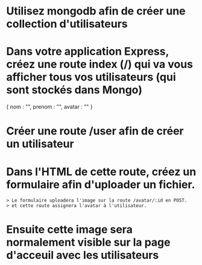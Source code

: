 # Utilisez mongodb afin de créer une collection d'utilisateurs

# Dans votre application Express, créez une route index (/) qui va vous afficher tous vos utilisateurs (qui sont stockés dans Mongo)

{
nom : "",
prenom : "",
avatar : ""
}

# Créer une route /user afin de créer un utilisateur

# Dans l'HTML de cette route, créez un formulaire afin d'uploader un fichier.

    > Le formulaire uploadera l'image sur la route /avatar/:id en POST.
    > et cette route assignera l'avatar à l'utilisateur.

# Ensuite cette image sera normalement visible sur la page d'acceuil avec les utilisateurs
